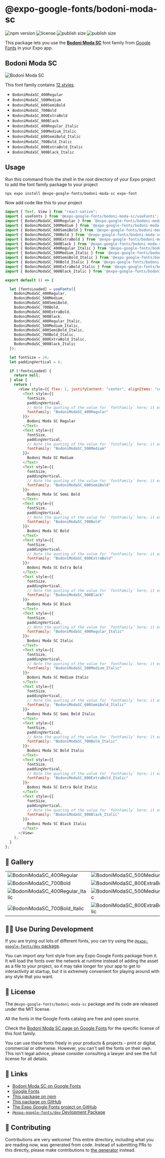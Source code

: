 # @expo-google-fonts/bodoni-moda-sc

![npm version](https://flat.badgen.net/npm/v/@expo-google-fonts/bodoni-moda-sc)
![license](https://flat.badgen.net/github/license/expo/google-fonts)
![publish size](https://flat.badgen.net/packagephobia/install/@expo-google-fonts/bodoni-moda-sc)
![publish size](https://flat.badgen.net/packagephobia/publish/@expo-google-fonts/bodoni-moda-sc)

This package lets you use the [**Bodoni Moda SC**](https://fonts.google.com/specimen/Bodoni+Moda+SC) font family from [Google Fonts](https://fonts.google.com/) in your Expo app.

## Bodoni Moda SC

![Bodoni Moda SC](./font-family.png)

This font family contains [12 styles](#-gallery).

- `BodoniModaSC_400Regular`
- `BodoniModaSC_500Medium`
- `BodoniModaSC_600SemiBold`
- `BodoniModaSC_700Bold`
- `BodoniModaSC_800ExtraBold`
- `BodoniModaSC_900Black`
- `BodoniModaSC_400Regular_Italic`
- `BodoniModaSC_500Medium_Italic`
- `BodoniModaSC_600SemiBold_Italic`
- `BodoniModaSC_700Bold_Italic`
- `BodoniModaSC_800ExtraBold_Italic`
- `BodoniModaSC_900Black_Italic`

## Usage

Run this command from the shell in the root directory of your Expo project to add the font family package to your project

```sh
npx expo install @expo-google-fonts/bodoni-moda-sc expo-font
```

Now add code like this to your project

```js
import { Text, View } from "react-native";
import { useFonts } from '@expo-google-fonts/bodoni-moda-sc/useFonts';
import { BodoniModaSC_400Regular } from '@expo-google-fonts/bodoni-moda-sc/400Regular';
import { BodoniModaSC_500Medium } from '@expo-google-fonts/bodoni-moda-sc/500Medium';
import { BodoniModaSC_600SemiBold } from '@expo-google-fonts/bodoni-moda-sc/600SemiBold';
import { BodoniModaSC_700Bold } from '@expo-google-fonts/bodoni-moda-sc/700Bold';
import { BodoniModaSC_800ExtraBold } from '@expo-google-fonts/bodoni-moda-sc/800ExtraBold';
import { BodoniModaSC_900Black } from '@expo-google-fonts/bodoni-moda-sc/900Black';
import { BodoniModaSC_400Regular_Italic } from '@expo-google-fonts/bodoni-moda-sc/400Regular_Italic';
import { BodoniModaSC_500Medium_Italic } from '@expo-google-fonts/bodoni-moda-sc/500Medium_Italic';
import { BodoniModaSC_600SemiBold_Italic } from '@expo-google-fonts/bodoni-moda-sc/600SemiBold_Italic';
import { BodoniModaSC_700Bold_Italic } from '@expo-google-fonts/bodoni-moda-sc/700Bold_Italic';
import { BodoniModaSC_800ExtraBold_Italic } from '@expo-google-fonts/bodoni-moda-sc/800ExtraBold_Italic';
import { BodoniModaSC_900Black_Italic } from '@expo-google-fonts/bodoni-moda-sc/900Black_Italic';

export default () => {

  let [fontsLoaded] = useFonts({
    BodoniModaSC_400Regular, 
    BodoniModaSC_500Medium, 
    BodoniModaSC_600SemiBold, 
    BodoniModaSC_700Bold, 
    BodoniModaSC_800ExtraBold, 
    BodoniModaSC_900Black, 
    BodoniModaSC_400Regular_Italic, 
    BodoniModaSC_500Medium_Italic, 
    BodoniModaSC_600SemiBold_Italic, 
    BodoniModaSC_700Bold_Italic, 
    BodoniModaSC_800ExtraBold_Italic, 
    BodoniModaSC_900Black_Italic
  });

  let fontSize = 24;
  let paddingVertical = 6;

  if (!fontsLoaded) {
    return null;
  } else {
    return (
      <View style={{ flex: 1, justifyContent: "center", alignItems: "center" }}>
        <Text style={{
          fontSize,
          paddingVertical,
          // Note the quoting of the value for `fontFamily` here; it expects a string!
          fontFamily: "BodoniModaSC_400Regular"
        }}>
          Bodoni Moda SC Regular
        </Text>
        <Text style={{
          fontSize,
          paddingVertical,
          // Note the quoting of the value for `fontFamily` here; it expects a string!
          fontFamily: "BodoniModaSC_500Medium"
        }}>
          Bodoni Moda SC Medium
        </Text>
        <Text style={{
          fontSize,
          paddingVertical,
          // Note the quoting of the value for `fontFamily` here; it expects a string!
          fontFamily: "BodoniModaSC_600SemiBold"
        }}>
          Bodoni Moda SC Semi Bold
        </Text>
        <Text style={{
          fontSize,
          paddingVertical,
          // Note the quoting of the value for `fontFamily` here; it expects a string!
          fontFamily: "BodoniModaSC_700Bold"
        }}>
          Bodoni Moda SC Bold
        </Text>
        <Text style={{
          fontSize,
          paddingVertical,
          // Note the quoting of the value for `fontFamily` here; it expects a string!
          fontFamily: "BodoniModaSC_800ExtraBold"
        }}>
          Bodoni Moda SC Extra Bold
        </Text>
        <Text style={{
          fontSize,
          paddingVertical,
          // Note the quoting of the value for `fontFamily` here; it expects a string!
          fontFamily: "BodoniModaSC_900Black"
        }}>
          Bodoni Moda SC Black
        </Text>
        <Text style={{
          fontSize,
          paddingVertical,
          // Note the quoting of the value for `fontFamily` here; it expects a string!
          fontFamily: "BodoniModaSC_400Regular_Italic"
        }}>
          Bodoni Moda SC Italic
        </Text>
        <Text style={{
          fontSize,
          paddingVertical,
          // Note the quoting of the value for `fontFamily` here; it expects a string!
          fontFamily: "BodoniModaSC_500Medium_Italic"
        }}>
          Bodoni Moda SC Medium Italic
        </Text>
        <Text style={{
          fontSize,
          paddingVertical,
          // Note the quoting of the value for `fontFamily` here; it expects a string!
          fontFamily: "BodoniModaSC_600SemiBold_Italic"
        }}>
          Bodoni Moda SC Semi Bold Italic
        </Text>
        <Text style={{
          fontSize,
          paddingVertical,
          // Note the quoting of the value for `fontFamily` here; it expects a string!
          fontFamily: "BodoniModaSC_700Bold_Italic"
        }}>
          Bodoni Moda SC Bold Italic
        </Text>
        <Text style={{
          fontSize,
          paddingVertical,
          // Note the quoting of the value for `fontFamily` here; it expects a string!
          fontFamily: "BodoniModaSC_800ExtraBold_Italic"
        }}>
          Bodoni Moda SC Extra Bold Italic
        </Text>
        <Text style={{
          fontSize,
          paddingVertical,
          // Note the quoting of the value for `fontFamily` here; it expects a string!
          fontFamily: "BodoniModaSC_900Black_Italic"
        }}>
          Bodoni Moda SC Black Italic
        </Text>
      </View>
    );
  }
};
```

## 🔡 Gallery


||||
|-|-|-|
|![BodoniModaSC_400Regular](./400Regular/BodoniModaSC_400Regular.ttf.png)|![BodoniModaSC_500Medium](./500Medium/BodoniModaSC_500Medium.ttf.png)|![BodoniModaSC_600SemiBold](./600SemiBold/BodoniModaSC_600SemiBold.ttf.png)||
|![BodoniModaSC_700Bold](./700Bold/BodoniModaSC_700Bold.ttf.png)|![BodoniModaSC_800ExtraBold](./800ExtraBold/BodoniModaSC_800ExtraBold.ttf.png)|![BodoniModaSC_900Black](./900Black/BodoniModaSC_900Black.ttf.png)||
|![BodoniModaSC_400Regular_Italic](./400Regular_Italic/BodoniModaSC_400Regular_Italic.ttf.png)|![BodoniModaSC_500Medium_Italic](./500Medium_Italic/BodoniModaSC_500Medium_Italic.ttf.png)|![BodoniModaSC_600SemiBold_Italic](./600SemiBold_Italic/BodoniModaSC_600SemiBold_Italic.ttf.png)||
|![BodoniModaSC_700Bold_Italic](./700Bold_Italic/BodoniModaSC_700Bold_Italic.ttf.png)|![BodoniModaSC_800ExtraBold_Italic](./800ExtraBold_Italic/BodoniModaSC_800ExtraBold_Italic.ttf.png)|![BodoniModaSC_900Black_Italic](./900Black_Italic/BodoniModaSC_900Black_Italic.ttf.png)||


## 👩‍💻 Use During Development

If you are trying out lots of different fonts, you can try using the [`@expo-google-fonts/dev` package](https://github.com/expo/google-fonts/tree/master/font-packages/dev#readme).

You can import _any_ font style from any Expo Google Fonts package from it. It will load the fonts over the network at runtime instead of adding the asset as a file to your project, so it may take longer for your app to get to interactivity at startup, but it is extremely convenient for playing around with any style that you want.


## 📖 License

The `@expo-google-fonts/bodoni-moda-sc` package and its code are released under the MIT license.

All the fonts in the Google Fonts catalog are free and open source.

Check the [Bodoni Moda SC page on Google Fonts](https://fonts.google.com/specimen/Bodoni+Moda+SC) for the specific license of this font family.

You can use these fonts freely in your products & projects - print or digital, commercial or otherwise. However, you can't sell the fonts on their own. This isn't legal advice, please consider consulting a lawyer and see the full license for all details.

## 🔗 Links

- [Bodoni Moda SC on Google Fonts](https://fonts.google.com/specimen/Bodoni+Moda+SC)
- [Google Fonts](https://fonts.google.com/)
- [This package on npm](https://www.npmjs.com/package/@expo-google-fonts/bodoni-moda-sc)
- [This package on GitHub](https://github.com/expo/google-fonts/tree/master/font-packages/bodoni-moda-sc)
- [The Expo Google Fonts project on GitHub](https://github.com/expo/google-fonts)
- [`@expo-google-fonts/dev` Devlopment Package](https://github.com/expo/google-fonts/tree/master/font-packages/dev)

## 🤝 Contributing

Contributions are very welcome! This entire directory, including what you are reading now, was generated from code. Instead of submitting PRs to this directly, please make contributions to [the generator](https://github.com/expo/google-fonts/tree/master/packages/generator) instead.
